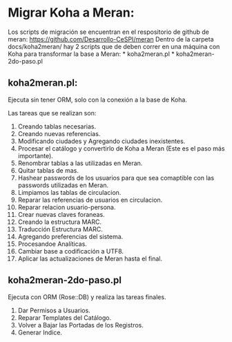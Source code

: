 Migrar Koha a Meran:
================================

Los scripts de migración se encuentran en el respositorio de github de meran: https://github.com/Desarrollo-CeSPI/meran
Dentro de la carpeta docs/koha2meran/ hay 2 scripts que de deben correr en una máquina con Koha para transformar la base a Meran:
    * koha2meran.pl 
    * koha2meran-2do-paso.pl

koha2meran.pl:
--------------

Ejecuta sin tener ORM, solo con la conexión a la base de Koha.

Las tareas que se realizan son:

1. Creando tablas necesarias.
2. Creando nuevas referencias.
3. Modificando ciudades y Agregando ciudades inexistentes.
4. Procesar el catálogo y convertirlo de Koha a Meran (Este es el paso más importante).
5. Renombrar tablas a las utilizadas en Meran.
6. Quitar tablas de mas.
7. Hashear passwords de los usuarios para que sea comaptible con las passwords utilizadas en Meran.
8. Limpiamos las tablas de circulacion.
9. Reparar las referencias de usuarios en circulacion.
10. Reparar relacion usuario-persona.
11. Crear nuevas claves foraneas.
12. Creando la estructura MARC.
13. Traducción Estructura MARC.
14. Agregando preferencias del sistema.
15. Procesandoe Analíticas.
16. Cambiar base a codificación a UTF8.
17. Aplicar las actualizaciones de Meran hasta el final.


koha2meran-2do-paso.pl
----------------------
Ejecuta con ORM (Rose::DB) y realiza las tareas finales.

1. Dar Permisos a Usuarios.
2. Reparar Templates del Catálogo.
3. Volver a Bajar las Portadas de los Registros.
4. Generar Indice.
